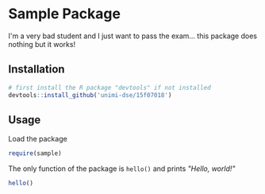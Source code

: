 # Sample Package

I'm a very bad student and I just want to pass the exam... this package does nothing but it works!

## Installation

```R
# first install the R package "devtools" if not installed
devtools::install_github('unimi-dse/15f07018')
```

## Usage

Load the package

```R
require(sample)
```

The only function of the package is `hello()` and prints _"Hello, world!"_

```R
hello()
```



